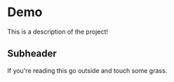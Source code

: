 # Demo

This is a description of the project!


## Subheader

If you're reading this go outside and touch some grass.